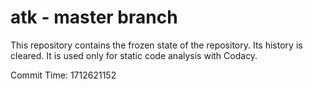 # atk - master branch

This repository contains the frozen state of the repository.
Its history is cleared. It is used only for static code
analysis with Codacy.

Commit Time: 1712621152